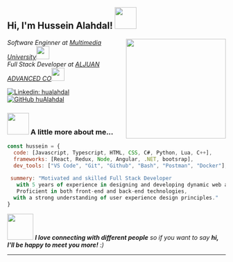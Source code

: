 <h2> Hi, I'm Hussein Alahdal! <img src="https://media.giphy.com/media/mGcNjsfWAjY5AEZNw6/giphy.gif" width="50"></h2>
<img align='right' src="https://media.giphy.com/media/v1.Y2lkPTc5MGI3NjExdWk2bmNsa3MycTY2OHgyaDJkMGNsd3puNWgwbzJqNGx0bTVmYmxvbCZlcD12MV9pbnRlcm5hbF9naWZfYnlfaWQmY3Q9Zw/SWoSkN6DxTszqIKEqv/giphy.gif" width="230">
<p><em>Software Enginner at <a href="http://www.mmu.edu.my">Multimedia University</a><img src="https://media.giphy.com/media/fYSnHlufseco8Fh93Z/giphy.gif" width="30"></br>Full Stack Developer at <a href="">ALJUAN ADVANCED CO</a><img src="https://media.giphy.com/media/WUlplcMpOCEmTGBtBW/giphy.gif" width="30"> 
</em></p>

[![Linkedin: hualahdal](https://img.shields.io/badge/-hualahdal-blue?style=flat-square&logo=Linkedin&logoColor=white&link=https://www.linkedin.com/in/hualahdal/)](https://www.linkedin.com/in/hualahdal/)
[![GitHub huAlahdal](https://img.shields.io/github/followers/huAlahdal)](https://github.com/huAlahdal)


### <img src="https://media.giphy.com/media/VgCDAzcKvsR6OM0uWg/giphy.gif" width="50"> A little more about me...  

```javascript
const hussein = {
  code: [Javascript, Typescript, HTML, CSS, C#, Python, Lua, C++],
  frameworks: [React, Redux, Node, Angular, .NET, bootsrap],
  dev_tools: ["VS Code", "Git", "Github", "Bash", "Postman", "Docker"],
  
 summery: "Motivated and skilled Full Stack Developer 
   with 5 years of experience in designing and developing dynamic web applications. 
   Proficient in both front-end and back-end technologies, 
  with a strong understanding of user experience design principles."
}
```

<img src="https://media.giphy.com/media/LnQjpWaON8nhr21vNW/giphy.gif" width="60"> <em><b>I love connecting with different people</b> so if you want to say <b>hi, I'll be happy to meet you more!</b> :)</em>

---
